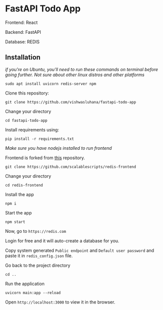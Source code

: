 # FastAPI Todo App

Frontend: React

Backend: FastAPI

Database: REDIS

## Installation

*if you're on Ubuntu, you'll need to run these commands on terminal before going further. Not sure about other linux distros and other platforms*
```
sudo apt install uvicorn redis-server npm
```

Clone this repository:

```
git clone https://github.com/vishwasluhana/fastapi-todo-app
```

Change your directory

```
cd fastapi-todo-app
```

Install requirements using:

```
pip install -r requirements.txt
```

*Make sure you have nodejs installed to run frontend*

Frontend is forked from [this](https://github.com/scalablescripts/redis-frontend) repository.

```
git clone https://github.com/scalablescripts/redis-frontend
```

Change your directory

```
cd redis-frontend
```

Install the app

```
npm i
```

Start the app

```
npm start
```

Now, go to `https://redis.com`

Login for free and it will auto-create a database for you.

Copy system generated `Public endpoint` and `Default user password` and paste it in `redis_config.json` file.

Go back to the project directory

```
cd ..
```

Run the application

```
uvicorn main:app --reload
```

Open `http://localhost:3000` to view it in the browser.